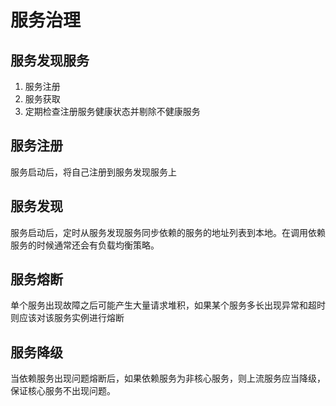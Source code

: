 # 服务治理

## 服务发现服务

1. 服务注册
2. 服务获取
3. 定期检查注册服务健康状态并剔除不健康服务

## 服务注册

服务启动后，将自己注册到服务发现服务上

## 服务发现

服务启动后，定时从服务发现服务同步依赖的服务的地址列表到本地。在调用依赖服务的时候通常还会有负载均衡策略。

## 服务熔断

单个服务出现故障之后可能产生大量请求堆积，如果某个服务多长出现异常和超时则应该对该服务实例进行熔断

## 服务降级

当依赖服务出现问题熔断后，如果依赖服务为非核心服务，则上流服务应当降级，保证核心服务不出现问题。
